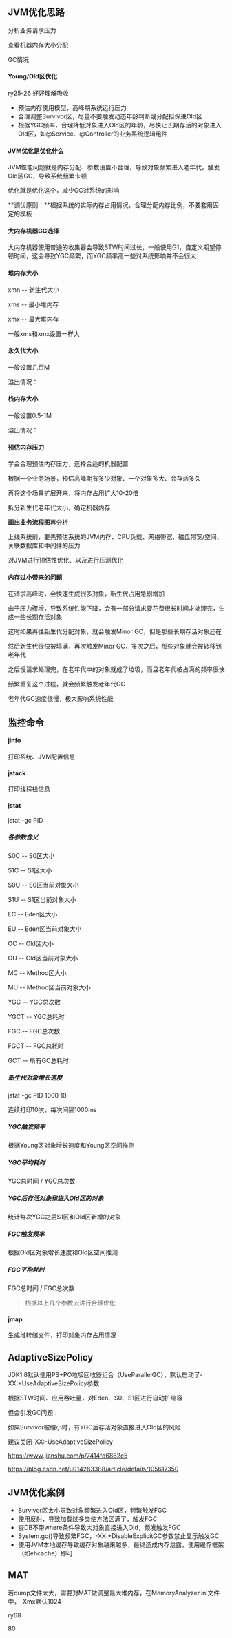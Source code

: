 ## JVM优化思路

分析业务请求压力

查看机器内存大小分配

GC情况

#### Young/Old区优化

ry25-26 好好理解吸收

- 预估内存使用模型，高峰期系统运行压力
- 合理调整Survivor区，尽量不要触发动态年龄判断或分配担保进Old区
- 根据YGC频率，合理降低对象进入Old区的年龄，尽快让长期存活的对象进入Old区，如@Service、@Controller的业务系统逻辑组件



#### JVM优化是优化什么

JVM性能问题就是内存分配、参数设置不合理，导致对象频繁进入老年代，触发Old区GC，导致系统频繁卡顿

优化就是优化这个，减少GC对系统的影响

**调优原则：**根据系统的实际内存占用情况，合理分配内存比例，不要套用固定的模板



#### 大内存机器GC选择

大内存机器使用普通的收集器会导致STW时间过长，一般使用G1，自定义期望停顿时间，这会导致YGC频繁，而YGC频率高一些对系统影响并不会很大



#### 堆内存大小

xmn -- 新生代大小

xms -- 最小堆内存

xmx -- 最大堆内存

一般xms和xmx设置一样大



#### 永久代大小

一般设置几百M

溢出情况：



#### 栈内存大小

一般设置0.5-1M

溢出情况：



#### 预估内存压力

学会合理预估内存压力，选择合适的机器配置

根据一个业务场景，预估高峰期有多少对象、一个对象多大、会存活多久

再将这个场景扩展开来，将内存占用扩大10-20倍

拆分新生代老年代大小，确定机器内存

**画出业务流程图**再分析

上线系统前，要先预估系统的JVM内存、CPU负载、网络带宽、磁盘带宽/空间、关联数据库和中间件的压力

对JVM进行预估性优化、以及进行压测优化



#### 内存过小带来的问题

在请求高峰时，会快速生成很多对象，新生代占用急剧增加

由于压力骤增，导致系统性能下降，会有一部分请求要花费很长时间才处理完，生成一些长期存活对象

这时如果再往新生代分配对象，就会触发Minor GC，但是那些长期存活对象还在

然后新生代很快被填满，再次触发Minor GC，多次之后，那些对象就会被转移到老年代

之后慢请求处理完，在老年代中的对象就成了垃圾，而且老年代被占满的频率很快

频繁重复这个过程，就会频繁触发老年代GC

老年代GC速度很慢，极大影响系统性能







## 监控命令

#### jinfo

打印系统、JVM配置信息



#### jstack

打印线程栈信息



#### jstat

jstat -gc PID

##### 各参数含义

S0C -- S0区大小

S1C -- S1区大小

S0U -- S0区当前对象大小

S1U -- S1区当前对象大小

EC -- Eden区大小

EU -- Eden区当前对象大小

OC -- Old区大小

OU -- Old区当前对象大小

MC -- Method区大小

MU -- Method区当前对象大小

YGC -- YGC总次数

YGCT -- YGC总耗时

FGC -- FGC总次数

FGCT -- FGC总耗时

GCT -- 所有GC总耗时

##### 新生代对象增长速度

jstat -gc PID 1000 10

连续打印10次，每次间隔1000ms

##### YGC触发频率

根据Young区对象增长速度和Young区空间推测

##### YGC平均耗时

YGC总时间 / YGC总次数

##### YGC后存活对象和进入Old区的对象

统计每次YGC之后S1区和Old区新增的对象

##### FGC触发频率

根据Old区对象增长速度和Old区空间推测

##### FGC平均耗时

FGC总时间 / FGC总次数



> 根据以上几个参数去进行合理优化



#### jmap

生成堆转储文件，打印对象内存占用情况







## AdaptiveSizePolicy

JDK1.8默认使用PS+PO垃圾回收器组合（UseParallelGC），默认启动了-XX:+UseAdaptiveSizePolicy参数

根据STW时间、应用吞吐量，对Eden、S0、S1区进行自动扩缩容

但会引发GC问题：

如果Survivor被缩小时，有YGC后存活对象直接进入Old区的风险

建议关闭-XX:-UseAdaptiveSizePolicy

https://www.jianshu.com/p/7414fd6862c5

https://blog.csdn.net/u014263388/article/details/105617350







## JVM优化案例

- Survivor区太小导致对象频繁进入Old区，频繁触发FGC
- 使用反射，导致加载过多类使方法区满了，触发FGC
- 查DB不带where条件导致大对象直接进入Old，频发触发FGC
- System.gc()导致频繁FGC，-XX:+DisableExplicitGC参数禁止显示触发GC
- 使用JVM本地缓存导致缓存对象越来越多，最终造成内存泄露，使用缓存框架（如ehcache）即可







## MAT

若dump文件太大，需要对MAT做调整最大堆内存，在MemoryAnalyzer.ini文件中，-Xmx默认1024



ry68

80